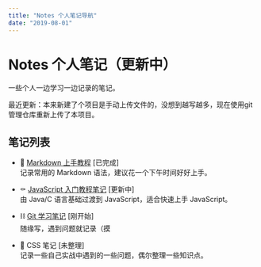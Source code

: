 ```yaml
---
title: "Notes 个人笔记导航"
date: "2019-08-01"
---
```


# Notes 个人笔记（更新中）

一些个人一边学习一边记录的笔记。

最近更新：本来新建了个项目是手动上传文件的，没想到越写越多，现在使用git管理仓库重新上传了本项目。

## 笔记列表

- 📃 [Markdown 上手教程](/markdown/README.md) [已完成]  
  记录常用的 Markdown 语法，建议花一个下午时间好好上手。
  
- ⚰ [JavaScript 入门教程笔记](/javascript/README.md) [更新中]  
  由 Java/C 语言基础过渡到 JavaScript，适合快速上手 JavaScript。

- ⛓ [Git 学习笔记](git/README.md) [刚开始]  
  随缘写，遇到问题就记录（摸

- 🔮 CSS 笔记 [未整理]  
  记录一些自己实战中遇到的一些问题，偶尔整理一些知识点。

<br/>
